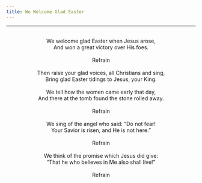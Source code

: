 ```yaml
---
title: We Welcome Glad Easter
---
```


---
<center>
<br/>
We welcome glad Easter when Jesus arose,<br/>
And won a great victory over His foes.<br/>
<br/>
Refrain<br/>
<br/>
Then raise your glad voices, all Christians and sing,<br/>
Bring glad Easter tidings to Jesus, your King.<br/>
<br/>
We tell how the women came early that day,<br/>
And there at the tomb found the stone rolled away.<br/>
<br/>
Refrain<br/>
<br/>
We sing of the angel who said: “Do not fear!<br/>
Your Savior is risen, and He is not here.”<br/>
<br/>
Refrain<br/>
<br/>
We think of the promise which Jesus did give:<br/>
“That he who believes in Me also shall live!”<br/>
<br/>
Refrain<br/>

</center>